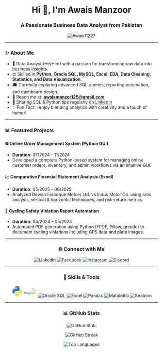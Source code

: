 <h1 align="center">Hi 👋, I'm Awais Manzoor</h1>
<h3 align="center">A Passionate Business Data Analyst from Pakistan</h3>

<p align="center">
  <img src="https://komarev.com/ghpvc/?username=Awais11227&label=Profile%20views&color=0e75b6&style=flat" alt="Awais11227" />
</p>

---

### ✨ About Me
- 💼 Data Analyst (He/Him) with a passion for transforming raw data into business insights.
- ⚖️ Skilled in **Python, Oracle SQL, MySQL, Excel, EDA, Data Cleaning, Statistics, and Data Visualization**.
- 🎓 Currently exploring advanced SQL queries, reporting automation, and dashboard design.
- 💌 Reach me at: **awaismanzor125@gmail.com**
- 🚀 Sharing SQL & Python tips regularly on [LinkedIn](https://www.linkedin.com/in/awais-manzoor-27325b327)
- ✨ Fun Fact: I enjoy blending analytics with creativity and a touch of humor!

---

### 📊 Featured Projects

#### 🌐 Online Order Management System (Python GUI)
* **Duration:** 07/2024 – 11/2024  
* Developed a complete Python-based system for managing online customer orders, inventory, and admin workflows via an intuitive GUI.

#### 📈 Comparative Financial Statement Analysis (Excel)
* **Duration:** 05/2025 – 06/2025  
* Analyzed Dewan Farooque Motors Ltd. vs Indus Motor Co. using ratio analysis, vertical & horizontal techniques, and risk-return metrics.

#### 🚴️ Cycling Safety Violation Report Automation
* **Duration:** 04/2024 – 05/2024  
* Automated PDF generation using Python (FPDF, Pillow, qrcode) to document cycling violations including GPS data and plate images.

---

<h3 align="center">🌐 Connect with Me</h3>
<p align="center">
  <a href="https://linkedin.com/in/awais-manzoor-27325b327" target="blank">
    <img src="https://raw.githubusercontent.com/rahuldkjain/github-profile-readme-generator/master/src/images/icons/Social/linked-in-alt.svg" alt="LinkedIn" height="30" width="40" />
  </a>
  <a href="https://www.facebook.com/share/15fvqdfn7u/?mibextid=wwxifr" target="blank">
    <img src="https://raw.githubusercontent.com/rahuldkjain/github-profile-readme-generator/master/src/images/icons/Social/facebook.svg" alt="Facebook" height="30" width="40" />
  </a>
  <a href="https://www.instagram.com/baloxh9e?igsh=ntzib2h4ynpmmtnm" target="blank">
    <img src="https://raw.githubusercontent.com/rahuldkjain/github-profile-readme-generator/master/src/images/icons/Social/instagram.svg" alt="Instagram" height="30" width="40" />
  </a>
  <a href="https://discord.gg/awaismanzoor786_47836" target="blank">
    <img src="https://raw.githubusercontent.com/rahuldkjain/github-profile-readme-generator/master/src/images/icons/Social/discord.svg" alt="Discord" height="30" width="40" />
  </a>
</p>

---

<h3 align="center">🤝 Skills & Tools</h3>
<p align="center">
  <img src="https://raw.githubusercontent.com/devicons/devicon/master/icons/python/python-original.svg" alt="Python" width="40" height="40" />
  <img src="https://raw.githubusercontent.com/devicons/devicon/master/icons/mysql/mysql-original-wordmark.svg" alt="MySQL" width="40" height="40" />
  <img src="https://www.svgrepo.com/show/303235/oracle-logo.svg" alt="Oracle SQL" width="40" height="40" />
  <img src="https://img.icons8.com/color/48/000000/ms-excel.png" alt="Excel" width="40" height="40" />
  <img src="https://upload.wikimedia.org/wikipedia/commons/e/ed/Pandas_logo.svg" alt="Pandas" width="40" height="40" />
  <img src="https://upload.wikimedia.org/wikipedia/commons/8/84/Matplotlib_icon.svg" alt="Matplotlib" width="40" height="40" />
  <img src="https://seaborn.pydata.org/_static/logo-wide-lightbg.svg" alt="Seaborn" width="80" height="40" />
</p>

---

<h3 align="center">📊 GitHub Stats</h3>
<p align="center">
  <img src="https://github-readme-stats.vercel.app/api?username=Awais11227&show_icons=true&locale=en" alt="GitHub Stats" />
</p>
<p align="center">
  <img src="https://github-readme-streak-stats.herokuapp.com/?user=Awais11227" alt="GitHub Streak" />
</p>
<p align="center">
  <img src="https://github-readme-stats.vercel.app/api/top-langs?username=Awais11227&show_icons=true&locale=en&layout=compact" alt="Top Languages" />
</p>
